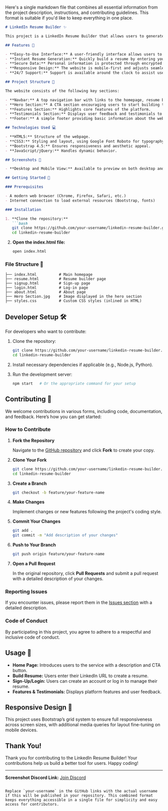 Here's a single markdown file that combines all essential information from the project description, instructions, and contributing guidelines. This format is suitable if you'd like to keep everything in one place.

```markdown
# LinkedIn Resume Builder ✨

This project is a LinkedIn Resume Builder that allows users to generate professional resumes from their LinkedIn profiles in just a few clicks. The website is designed with a clean and responsive UI using Bootstrap, focusing on simplicity and ease of use.

## Features 🚀

- **Easy-to-Use Interface:** A user-friendly interface allows users to effortlessly create a resume.
- **Instant Resume Generation:** Quickly build a resume by entering your LinkedIn profile URL.
- **Secure Data:** Personal information is protected through encrypted communication 🔒.
- **Responsive Design:** The website is mobile-first and adjusts seamlessly to different screen sizes 📱.
- **24/7 Support:** Support is available around the clock to assist users 💬.

## Project Structure 📁

The website consists of the following key sections:

- **Navbar:** A top navigation bar with links to the homepage, resume builder, sign-up, and login pages.
- **Hero Section:** A CTA section encouraging users to start building their resume.
- **Features Section:** Highlights core features of the platform.
- **Testimonials Section:** Displays user feedback and testimonials to boost credibility.
- **Footer:** A simple footer providing basic information about the website.

## Technologies Used 💻

- **HTML5:** Structure of the webpage.
- **CSS3:** Styling and layout, using Google Font Roboto for typography.
- **Bootstrap 4.5:** Ensures responsiveness and aesthetic appeal.
- **JavaScript/jQuery:** Handles dynamic behavior.

## Screenshots 📸

- **Desktop and Mobile View:** Available to preview on both desktop and mobile screens.

## Getting Started 🏁

### Prerequisites

- A modern web browser (Chrome, Firefox, Safari, etc.)
- Internet connection to load external resources (Bootstrap, fonts)

### Installation

1. **Clone the repository:**
   ```bash
   git clone https://github.com/your-username/linkedin-resume-builder.git
   cd linkedin-resume-builder
   ```

2. **Open the index.html file:**
   ```bash
   open index.html
   ```

### File Structure 📂

```plaintext
├── index.html          # Main homepage
├── resume.html         # Resume builder page
├── signup.html         # Sign-up page
├── login.html          # Log-in page
├── about.html          # About page
├── Hero Section.jpg    # Image displayed in the hero section
├── styles.css          # Custom CSS styles (inlined in HTML)
```

## Developer Setup 🛠️

For developers who want to contribute:

1. Clone the repository:
   ```bash
   git clone https://github.com/your-username/linkedin-resume-builder.git
   cd linkedin-resume-builder
   ```

2. Install necessary dependencies if applicable (e.g., Node.js, Python).
3. Run the development server:
   ```bash
   npm start   # Or the appropriate command for your setup
   ```

## Contributing 🤝

We welcome contributions in various forms, including code, documentation, and feedback. Here’s how you can get started:

### How to Contribute

1. **Fork the Repository**

   Navigate to the [GitHub repository](https://github.com/your-username/linkedin-resume-builder) and click **Fork** to create your copy.

2. **Clone Your Fork**

   ```bash
   git clone https://github.com/your-username/linkedin-resume-builder.git
   cd linkedin-resume-builder
   ```

3. **Create a Branch**

   ```bash
   git checkout -b feature/your-feature-name
   ```

4. **Make Changes**

   Implement changes or new features following the project's coding style.

5. **Commit Your Changes**

   ```bash
   git add .
   git commit -m "Add description of your changes"
   ```

6. **Push to Your Branch**

   ```bash
   git push origin feature/your-feature-name
   ```

7. **Open a Pull Request**

   In the original repository, click **Pull Requests** and submit a pull request with a detailed description of your changes.

### Reporting Issues

If you encounter issues, please report them in the [Issues section](https://github.com/your-username/linkedin-resume-builder/issues) with a detailed description.

### Code of Conduct

By participating in this project, you agree to adhere to a respectful and inclusive code of conduct.

## Usage 📄

- **Home Page:** Introduces users to the service with a description and CTA button.
- **Build Resume:** Users enter their LinkedIn URL to create a resume.
- **Sign-Up/Login:** Users can create an account or log in to manage their resume.
- **Features & Testimonials:** Displays platform features and user feedback.

## Responsive Design 📏

This project uses Bootstrap’s grid system to ensure full responsiveness across screen sizes, with additional media queries for layout fine-tuning on mobile devices.

## Thank You!

Thank you for contributing to the LinkedIn Resume Builder! Your contributions help us build a better tool for users. Happy coding!

---

**Screenshot Discord Link:** [Join Discord](https://discord.gg/GJ5BfwVd)
```

Replace `your-username` in the GitHub links with the actual username if this will be published in your repository. This combined format keeps everything accessible in a single file for simplicity and easy access for contributors.
